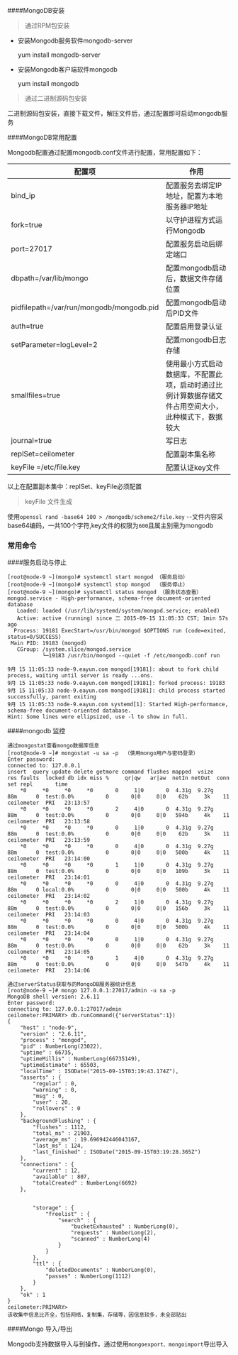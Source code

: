 ####MongoDB安装

> 通过RPM包安装

* 安装Mongodb服务软件mongodb-server

  yum install mongodb-server

* 安装Mongodb客户端软件mongodb

  yum install mongodb


> 通过二进制源码包安装

  二进制源码包安装，直接下载文件，解压文件后，通过配置即可启动mongodb服务

####MongoDB常用配置

  Mongodb配置通过配置mongodb.conf文件进行配置，常用配置如下：

  |配置项|作用|
  |------|----|
  |bind_ip|配置服务去绑定IP地址，配置为本地服务器IP地址|
  |fork=true|以守护进程方式运行Mongodb|
  |port=27017|配置服务启动后绑定端口|
  |dbpath=/var/lib/mongo|配置mongodb启动后，数据文件存储位置|
  |pidfilepath=/var/run/mongodb/mongodb.pid|配置mongodb启动后PID文件|
  |auth=true|配置启用登录认证|
  |setParameter=logLevel=2|配置mongodb日志存储|
  |smallfiles=true|使用最小方式启动数据库，不配置此项，启动时通过比例计算数据存储文件占用空间大小，此种模式下，数据较大|
  |journal=true|写日志|
  |replSet=ceilometer|配置副本集名称|
  |keyFile =/etc/file.key|配置认证key文件|

  以上在配置副本集中：replSet、keyFile必须配置

> keyFile 文件生成

  使用`openssl rand -base64 100 > /mongodb/scheme2/file.key` --文件内容采base64编码，一共100个字符,key文件的权限为`600`且属主别需为mongodb

### 常用命令

####服务启动与停止

```
[root@node-9 ~](mongo)# systemctl start mongod （服务启动）
[root@node-9 ~](mongo)# systemctl stop mongod  （服务停止）
[root@node-9 ~](mongo)# systemctl status mongod （服务状态查看）
mongod.service - High-performance, schema-free document-oriented database
   Loaded: loaded (/usr/lib/systemd/system/mongod.service; enabled)
   Active: active (running) since 二 2015-09-15 11:05:33 CST; 1min 57s ago
  Process: 19181 ExecStart=/usr/bin/mongod $OPTIONS run (code=exited, status=0/SUCCESS)
 Main PID: 19183 (mongod)
   CGroup: /system.slice/mongod.service
           └─19183 /usr/bin/mongod --quiet -f /etc/mongodb.conf run

9月 15 11:05:33 node-9.eayun.com mongod[19181]: about to fork child process, waiting until server is ready ...ons.
9月 15 11:05:33 node-9.eayun.com mongod[19181]: forked process: 19183
9月 15 11:05:33 node-9.eayun.com mongod[19181]: child process started successfully, parent exiting
9月 15 11:05:33 node-9.eayun.com systemd[1]: Started High-performance, schema-free document-oriented database.
Hint: Some lines were ellipsized, use -l to show in full.

```

####mongodb 监控

```
通过mongostat查看mongo数据库信息
[root@node-9 ~]# mongostat -u sa -p  （使用mongo用户与密码登录）
Enter password:
connected to: 127.0.0.1
insert  query update delete getmore command flushes mapped  vsize    res faults  locked db idx miss %     qr|qw   ar|aw  netIn netOut  conn        set repl       time
    *0     *0     *0     *0       0     1|0       0  4.31g  9.27g    88m      0  test:0.0%          0       0|0     0|0    62b     3k    11 ceilometer  PRI   23:13:57
    *0     *0     *0     *0       2     4|0       0  4.31g  9.27g    88m      0  test:0.0%          0       0|0     0|0   594b     4k    11 ceilometer  PRI   23:13:58
    *0     *0     *0     *0       0     1|0       0  4.31g  9.27g    88m      0  test:0.0%          0       0|0     0|0    62b     3k    11 ceilometer  PRI   23:13:59
    *0     *0     *0     *0       0     4|0       0  4.31g  9.27g    88m      0  test:0.0%          0       0|0     0|0   500b     4k    11 ceilometer  PRI   23:14:00
    *0     *0     *0     *0       1     1|0       0  4.31g  9.27g    88m      0  test:0.0%          0       0|0     0|0   109b     3k    11 ceilometer  PRI   23:14:01
    *0     *0     *0     *0       0     4|0       0  4.31g  9.27g    88m      0 local:0.0%          0       0|0     0|0   500b     4k    11 ceilometer  PRI   23:14:02
    *0     *0     *0     *0       2     1|0       0  4.31g  9.27g    88m      0  test:0.0%          0       0|0     0|0   156b     3k    11 ceilometer  PRI   23:14:03
    *0     *0     *0     *0       0     4|0       0  4.31g  9.27g    88m      0  test:0.0%          0       0|0     0|0   500b     4k    11 ceilometer  PRI   23:14:04
    *0     *0     *0     *0       0     1|0       0  4.31g  9.27g    88m      0  test:0.0%          0       0|0     0|0    62b     3k    11 ceilometer  PRI   23:14:05
    *0     *0     *0     *0       1     4|0       0  4.31g  9.27g    88m      0  test:0.0%          0       0|0     0|0   547b     4k    11 ceilometer  PRI   23:14:06

通过serverStatus获取与的MongoDB服务器统计信息
[root@node-9 ~]# mongo 127.0.0.1:27017/admin -u sa -p
MongoDB shell version: 2.6.11
Enter password:
connecting to: 127.0.0.1:27017/admin
ceilometer:PRIMARY> db.runCommand({"serverStatus":1})
{
	"host" : "node-9",
	"version" : "2.6.11",
	"process" : "mongod",
	"pid" : NumberLong(23022),
	"uptime" : 66735,
	"uptimeMillis" : NumberLong(66735149),
	"uptimeEstimate" : 65503,
	"localTime" : ISODate("2015-09-15T03:19:43.174Z"),
	"asserts" : {
		"regular" : 0,
		"warning" : 0,
		"msg" : 0,
		"user" : 20,
		"rollovers" : 0
	},
	"backgroundFlushing" : {
		"flushes" : 1112,
		"total_ms" : 21903,
		"average_ms" : 19.696942446043167,
		"last_ms" : 124,
		"last_finished" : ISODate("2015-09-15T03:19:28.365Z")
	},
	"connections" : {
		"current" : 12,
		"available" : 807,
		"totalCreated" : NumberLong(6692)
	},


		"storage" : {
			"freelist" : {
				"search" : {
					"bucketExhausted" : NumberLong(0),
					"requests" : NumberLong(2),
					"scanned" : NumberLong(4)
				}
			}
		},
		"ttl" : {
			"deletedDocuments" : NumberLong(0),
			"passes" : NumberLong(1112)
		}
	},
	"ok" : 1
}
ceilometer:PRIMARY>
该收集中信息比齐全，包括网络，复制集，存储等，因信息较多，未全部贴出
```

####Mongo 导入/导出

 Mongodb支持数据导入与到操作，通过使用`mongoexport、mongoimport`导出导入



